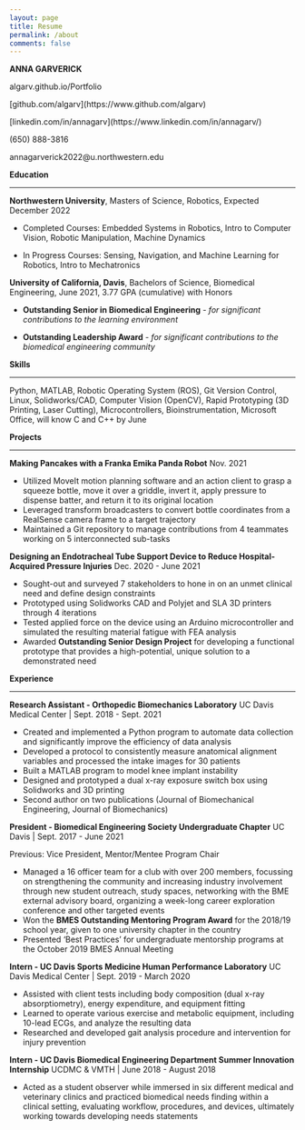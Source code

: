 ```yaml
---
layout: page
title: Resume
permalink: /about
comments: false
---
```



**ANNA GARVERICK**

<p> algarv.github.io/Portfolio</p>
<p>[github.com/algarv](https://www.github.com/algarv)</p>
<p>[linkedin.com/in/annagarv](https://www.linkedin.com/in/annagarv/)</p> 
<p> (650) 888-3816 </p>
<p> annagarverick2022@u.northwestern.edu</p>

**Education**

---


**Northwestern University**, Masters of Science, Robotics, Expected December 2022

* Completed Courses:  Embedded Systems in Robotics, Intro to Computer Vision, Robotic Manipulation, Machine Dynamics 

* In Progress Courses:  Sensing, Navigation, and Machine Learning for Robotics, Intro to Mechatronics

**University of California, Davis**, Bachelors of Science, Biomedical Engineering, June 2021, 3.77 GPA (cumulative) with Honors


* **Outstanding Senior in Biomedical Engineering** - _for significant contributions to the learning environment_


* **Outstanding Leadership Award** - _for significant contributions to the biomedical engineering community_

**Skills**

---


Python, MATLAB, Robotic Operating System (ROS), Git Version Control, Linux, Solidworks/CAD, Computer Vision (OpenCV), Rapid Prototyping (3D Printing, Laser Cutting), Microcontrollers, Bioinstrumentation, Microsoft Office, will know C and C++ by June

**Projects**

---


**Making Pancakes with a Franka Emika Panda Robot** Nov. 2021



* Utilized MoveIt motion planning software and an action client to grasp a squeeze bottle, move it over a griddle, invert it, apply pressure to dispense batter, and return it to its original location
* Leveraged transform broadcasters to convert bottle coordinates from a RealSense camera frame to a target trajectory
* Maintained a Git repository to manage contributions from 4 teammates working on 5 interconnected sub-tasks

**Designing an Endotracheal Tube Support Device to Reduce Hospital-Acquired Pressure Injuries** Dec. 2020 - June 2021

* Sought-out and surveyed 7 stakeholders to hone in on an unmet clinical need and define design constraints 
* Prototyped using Solidworks CAD and Polyjet and SLA 3D printers through 4 iterations
* Tested applied force on the device using an Arduino microcontroller and simulated the resulting material fatigue with FEA analysis
* Awarded **Outstanding Senior Design Project** for developing a functional prototype that provides a high-potential, unique solution to a demonstrated need

**Experience**

---


**Research Assistant - Orthopedic Biomechanics Laboratory**		                              UC Davis Medical Center | Sept. 2018 - Sept. 2021



* Created and implemented a Python program to automate data collection and significantly improve the efficiency of data analysis
* Developed a protocol to consistently measure anatomical alignment variables and processed the intake images for 30 patients
* Built a MATLAB program to model knee implant instability
* Designed and prototyped a dual x-ray exposure switch box using Solidworks and 3D printing
* Second author on two publications (Journal of Biomechanical Engineering, Journal of Biomechanics)

**President - Biomedical Engineering Society Undergraduate Chapter**		                   	 UC Davis | Sept. 2017 - June 2021

Previous: Vice President, Mentor/Mentee Program Chair



* Managed a 16 officer team for a club with over 200 members, focussing on strengthening the community and increasing industry involvement through new student outreach, study spaces, networking with the BME external advisory board, organizing a week-long career exploration conference and other targeted events
* Won the **BMES Outstanding Mentoring Program Award** for the 2018/19 school year, given to one university chapter in the country
* Presented ‘Best Practices’ for undergraduate mentorship programs at the October 2019 BMES Annual Meeting 

**Intern - UC Davis Sports Medicine Human Performance Laboratory**                                UC Davis Medical Center | Sept. 2019 - March 2020



* Assisted with client tests including body composition (dual x-ray absorptiometry), energy expenditure, and equipment fitting
* Learned to operate various exercise and metabolic equipment, including 10-lead ECGs, and analyze the resulting data
* Researched and developed gait analysis procedure and intervention for injury prevention

**Intern - UC Davis Biomedical Engineering Department Summer Innovation Internship** UCDMC & VMTH | June 2018 - August 2018

* Acted as a student observer while immersed in six different medical and veterinary clinics and practiced biomedical needs finding within a clinical setting, evaluating workflow, procedures, and devices, ultimately working towards developing needs statements
